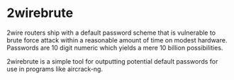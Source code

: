 2wirebrute
==========

2wire routers ship with a default password scheme that is vulnerable to brute
force attack within a reasonable amount of time on modest hardware. Passwords
are 10 digit numeric which yields a mere 10 billion possibilities.

2wirebrute is a simple tool for outputting potential default passwords for use
in programs like aircrack-ng.